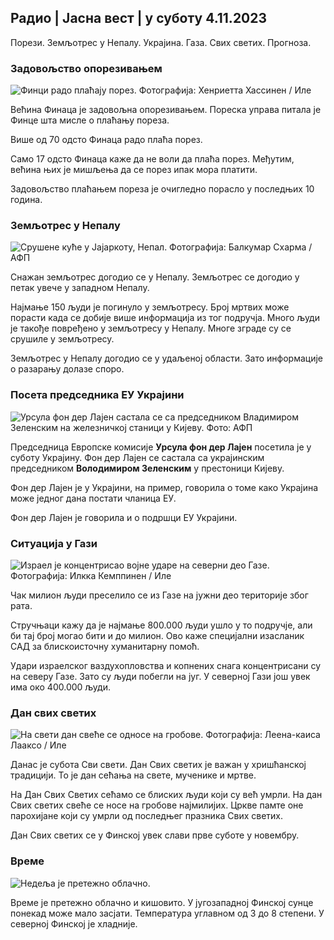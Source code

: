 ## Радио \| Јасна вест \| у суботу 4.11.2023

Порези. Земљотрес у Непалу. Украјина. Газа. Свих светих. Прогноза.

### Задовољство опорезивањем

![Финци радо плаћају порез. Фотографија: Хенриетта Хассинен / Иле](хттпс://имагес.цдн.иле.фи/имаге/уплоад/ц_цроп,х_3061,в_5443,к_0,и_226/ар_1.7777777777777777,ц_филл,г_фацес,0_1275,0_16_0.к_ауто:ецо/ф_ауто/фл_лосси/в1692510416/39-115736664дц9б0569ц81)

Већина Финаца је задовољна опорезивањем. Пореска управа питала је Финце шта мисле о плаћању пореза.

Више од 70 одсто Финаца радо плаћа порез.

Само 17 одсто Финаца каже да не воли да плаћа порез. Међутим, већина њих је мишљења да се порез ипак мора платити.

Задовољство плаћањем пореза је очигледно порасло у последњих 10 година.

### Земљотрес у Непалу

![Срушене куће у Јајаркоту, Непал. Фотографија: Балкумар Схарма / АФП](хттпс://имагес.цдн.иле.фи/имаге/уплоад/ц_цроп,х_1350,в_2400,к_0,и_51/ар_1.7777777777777777,ц_филл,г_фацес,х_1270,х_пр_0.к_ауто:ецо/ф_ауто/фл_лосси/в1699091137/39-1195827654612690580а)

Снажан земљотрес догодио се у Непалу. Земљотрес се догодио у петак увече у западном Непалу.

Најмање 150 људи је погинуло у земљотресу. Број мртвих може порасти када се добије више информација из тог подручја. Много људи је такође повређено у земљотресу у Непалу. Многе зграде су се срушиле у земљотресу.

Земљотрес у Непалу догодио се у удаљеној области. Зато информације о разарању долазе споро.

### Посета председника ЕУ Украјини

![Урсула фон дер Лајен састала се са председником Владимиром Зеленским на железничкој станици у Кијеву. Фото: АФП](хттпс://имагес.цдн.иле.фи/имаге/уплоад/ц_цроп,х_1687,в_3000,к_0,и_305/ар_1.7777777777777777,ц_филл,г_фацес,х_675,в_пр_120:/ф_ауто/фл_лосси/в1699098434/39-119583265462е51258ц1)

Председница Европске комисије **Урсула фон дер Лајен** посетила је у суботу Украјину. Фон дер Лајен се састала са украјинским председником **Володимиром Зеленским** у престоници Кијеву.

Фон дер Лајен је у Украјини, на пример, говорила о томе како Украјина може једног дана постати чланица ЕУ.

Фон дер Лајен је говорила и о подршци ЕУ Украјини.

### Ситуација у Гази

![Израел је концентрисао војне ударе на северни део Газе. Фотографија: Илкка Кемппинен / Иле](хттпс://имагес.цдн.иле.фи/имаге/уплоад/ц_цроп,х_1121,в_1994,к_5,и_0/ар_1.7777777777777777,ц_филл,г_фацес,х_1270к_ауто:ецо/ф_ауто/фл_лосси/в1699023208/39-1195711654506б2бц2д4)

Чак милион људи преселило се из Газе на јужни део територије због рата.

Стручњаци кажу да је најмање 800.000 људи ушло у то подручје, али би тај број могао бити и до милион. Ово каже специјални изасланик САД за блискоисточну хуманитарну помоћ.

Удари израелског ваздухопловства и копнених снага концентрисани су на северу Газе. Зато су људи побегли на југ. У северној Гази још увек има око 400.000 људи.

### Дан свих светих

![На свети дан свеће се односе на гробове. Фотографија: Леена-каиса Лааксо / Иле](хттпс://имагес.цдн.иле.фи/имаге/уплоад/ц_цроп,х_2268,в_4032,к_0,и_435/ар_1.7777777777777777,ц_филл,г_фацес,10_01_0,1_00/к_ауто:ецо/ф_ауто/фл_лосси/в1699101771/39-119586665463ц1д71д1ц)

Данас је субота Сви свети. Дан Свих светих је важан у хришћанској традицији. То је дан сећања на свете, мученике и мртве.

На Дан Свих Светих сећамо се блиских људи који су већ умрли. На дан Свих светих свеће се носе на гробове најмилијих. Цркве памте оне парохијане који су умрли од последњег празника Свих светих.

Дан Свих светих се у Финској увек слави прве суботе у новембру.

### Време

![Недеља је претежно облачно.](хттпс://имагес.цдн.иле.фи/имаге/уплоад/ц_цроп,х_1080,в_1919,к_0,и_0/ар_1.7777777777777777,ц_филл,г_фацес,х_1270,х_пр_д./к_ауто:ецо/ф_ауто/фл_лосси/в1699111715/39-1195891654662фф4432ц)

Време је претежно облачно и кишовито. У југозападној Финској сунце понекад може мало засјати. Температура углавном од 3 до 8 степени. У северној Финској је хладније.
